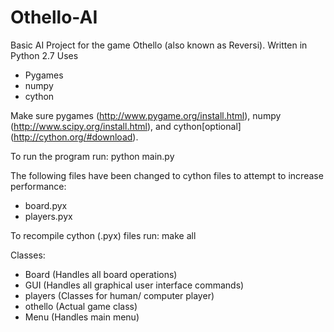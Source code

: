 Othello-AI
==========

Basic AI Project for the game Othello (also known as Reversi).
Written in Python 2.7
Uses 
* Pygames
* numpy
* cython

Make sure pygames (http://www.pygame.org/install.html), numpy (http://www.scipy.org/install.html), and cython[optional] (http://cython.org/#download).

To run the program run:
    python main.py


The following files have been changed to cython files to attempt to increase performance:
* board.pyx
* players.pyx

To recompile cython (.pyx) files run:
    make all

Classes:
* Board (Handles all board operations)
* GUI (Handles all graphical user interface commands)
* players (Classes for human/ computer player)
* othello (Actual game class)
* Menu (Handles main menu)

